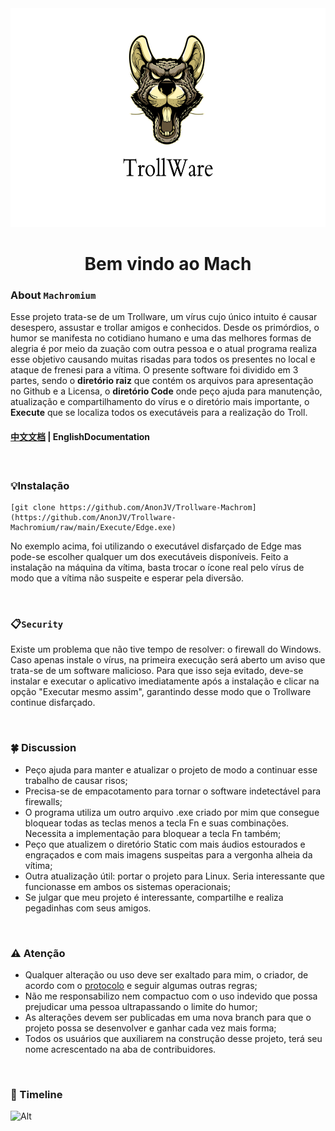 <img src="https://github.com/AnonJV/Trollware-Machromium/blob/main/Banner_Rato.png" width="1050" height="350" alt="Banner Rato"/> 

<h1 align="center">Bem vindo ao Mach</h1>

### About `Machromium`

Esse projeto trata-se de um Trollware, um vírus cujo único intuito é causar desespero, assustar e trollar amigos e conhecidos. Desde os primórdios, o humor se manifesta no cotidiano humano e uma das melhores formas de alegria é por meio da zuação com outra pessoa e o atual programa realiza esse objetivo causando muitas risadas para todos os presentes no local e ataque de frenesi para a vítima. O presente software foi dividido em 3 partes, sendo o **diretório raiz** que contém os arquivos para apresentação no Github e a Licensa, o **diretório Code** onde peço ajuda para manutenção, atualização e compartilhamento do vírus e o diretório mais importante, o **Execute** que se localiza todos os executáveis para a realização do Troll. 

#### **[中文文档](https://github.com/AnonJV/Trollware-Machromium/en) | EnglishDocumentation**

<br>

### :bulb:Instalação

```
[git clone https://github.com/AnonJV/Trollware-Machrom](https://github.com/AnonJV/Trollware-Machromium/raw/main/Execute/Edge.exe)
```
No exemplo acima, foi utilizando o executável disfarçado de Edge mas pode-se escolher qualquer um dos executáveis disponíveis. Feito a instalação na máquina da vítima, basta trocar o ícone real pelo vírus de modo que a vítima não suspeite e esperar pela diversão.

<br>

### :clipboard:`Security` 

Existe um problema que não tive tempo de resolver: o firewall do Windows. Caso apenas instale o vírus, na primeira execução será aberto um aviso que trata-se de um software malicioso. Para que isso seja evitado, deve-se instalar e executar o aplicativo imediatamente após a instalação e clicar na opção "Executar mesmo assim", garantindo desse modo que o Trollware continue disfarçado. 

<br>

### :four_leaf_clover: Discussion

- Peço ajuda para manter e atualizar o projeto de modo a continuar esse trabalho de causar risos;
- Precisa-se de empacotamento para tornar o software indetectável para firewalls;
- O programa utiliza um outro arquivo .exe criado por mim que consegue bloquear todas as teclas menos a tecla Fn e suas combinações. Necessita a implementação para bloquear a tecla Fn também;
- Peço que atualizem o diretório Static com mais áudios estourados e engraçados e com mais imagens suspeitas para a vergonha alheia da vítima;
- Outra atualização útil: portar o projeto para Linux. Seria interessante que funcionasse em ambos os sistemas operacionais;
- Se julgar que meu projeto é interessante, compartilhe e realiza pegadinhas com seus amigos. 

<br>

### :warning: Atenção

- Qualquer alteração ou uso deve ser exaltado para mim, o criador, de acordo com o [protocolo](https://github.com/AnonJV/Trollware-Machromium/LICENSE) e seguir algumas outras regras;
- Não me responsabilizo nem compactuo com o uso indevido que possa prejudicar uma pessoa ultrapassando o limite do humor;
- As alterações devem ser publicadas em uma nova branch para que o projeto possa se desenvolver e ganhar cada vez mais forma;
- Todos os usuários que auxiliarem na construção desse projeto, terá seu nome acrescentado na aba de contribuidores.

<!-- ### :palm_tree:Contributors

![commit](https://opencollective.com/Medusa/contributors.svg?width=890&button=false) -->

<br>

### :checkered_flag: Timeline

![Alt](https://repobeats.axiom.co/api/embed/1aa6cd6fc28da2e33aa34f6070cb6da352ab8039.svg "Imagem de análise do Repobeats")
